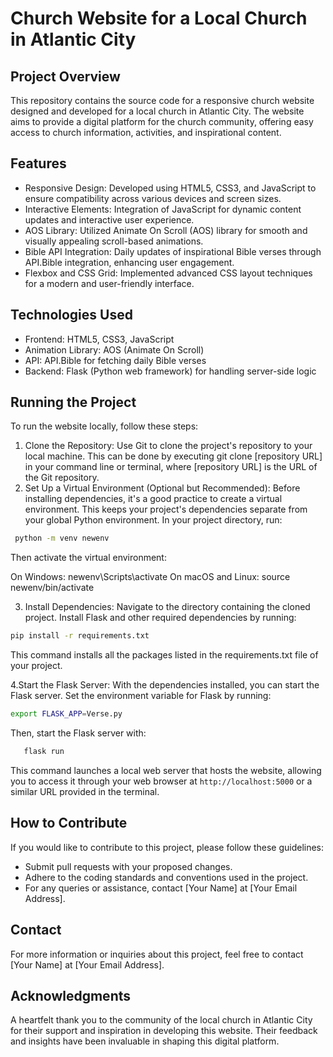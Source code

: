 # Church Website for a Local Church in Atlantic City

## Project Overview

This repository contains the source code for a responsive church website designed and developed for a local church in Atlantic City. The website aims to provide a digital platform for the church community, offering easy access to church information, activities, and inspirational content.

## Features

- Responsive Design: Developed using HTML5, CSS3, and JavaScript to ensure compatibility across various devices and screen sizes.
- Interactive Elements: Integration of JavaScript for dynamic content updates and interactive user experience.
- AOS Library: Utilized Animate On Scroll (AOS) library for smooth and visually appealing scroll-based animations.
- Bible API Integration: Daily updates of inspirational Bible verses through API.Bible integration, enhancing user engagement.
- Flexbox and CSS Grid: Implemented advanced CSS layout techniques for a modern and user-friendly interface.

## Technologies Used

- Frontend: HTML5, CSS3, JavaScript
- Animation Library: AOS (Animate On Scroll)
- API: API.Bible for fetching daily Bible verses
- Backend: Flask (Python web framework) for handling server-side logic

## Running the Project

To run the website locally, follow these steps:

1. Clone the Repository: Use Git to clone the project's repository to your local machine. This can be done by executing git clone [repository URL] in your command line or terminal, where [repository URL] is the URL of the Git repository.
2. Set Up a Virtual Environment (Optional but Recommended): Before installing dependencies, it's a good practice to create a virtual environment. This keeps your project's dependencies separate from your global Python environment. In your project directory, run:

```bash
 python -m venv newenv
```

Then activate the virtual environment:

On Windows: newenv\Scripts\activate
On macOS and Linux: source newenv/bin/activate

3. Install Dependencies: Navigate to the directory containing the cloned project. Install Flask and other required dependencies by running:

```bash
pip install -r requirements.txt
```

This command installs all the packages listed in the requirements.txt file of your project.

4.Start the Flask Server: With the dependencies installed, you can start the Flask server. Set the environment variable for Flask by running:

```bash
export FLASK_APP=Verse.py
```

Then, start the Flask server with:

```bash
   flask run
```

This command launches a local web server that hosts the website, allowing you to access it through your web browser at `http://localhost:5000` or a similar URL provided in the terminal.

## How to Contribute

If you would like to contribute to this project, please follow these guidelines:

- Submit pull requests with your proposed changes.
- Adhere to the coding standards and conventions used in the project.
- For any queries or assistance, contact [Your Name] at [Your Email Address].

## Contact

For more information or inquiries about this project, feel free to contact [Your Name] at [Your Email Address].

## Acknowledgments

A heartfelt thank you to the community of the local church in Atlantic City for their support and inspiration in developing this website. Their feedback and insights have been invaluable in shaping this digital platform.
